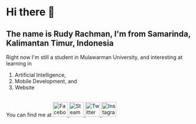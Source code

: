 # Hi there 👋

<!--
**ruman1609/ruman1609** is a ✨ _special_ ✨ repository because its `README.md` (this file) appears on your GitHub profile.

Here are some ideas to get you started:

- 🔭 I’m currently working on ...
- 🌱 I’m currently learning ...
- 👯 I’m looking to collaborate on ...
- 🤔 I’m looking for help with ...
- 💬 Ask me about ...
- 📫 How to reach me: ...
- 😄 Pronouns: ...
- ⚡ Fun fact: ...
-->

## The name is Rudy Rachman, I'm from Samarinda, Kalimantan Timur, Indonesia
Right now I'm still a student in Mulawarman University, and interesting at learning in
1. Artificial Intelligence, 
2. Mobile Development, and
3. Website


<br>
You can find me at
<a href="https://www.facebook.com/rudyrachman1609/" target="_blank">
  <img alt="Facebook" src="https://user-images.githubusercontent.com/44961892/113567796-da091100-9641-11eb-848e-eb0c0aeb5abd.png" height="40px">
</a>
<a href="https://steamcommunity.com/id/Liong1609" target="_blank">
  <img alt="Steam" src="https://upload.wikimedia.org/wikipedia/commons/thumb/8/83/Steam_icon_logo.svg/64px-Steam_icon_logo.svg.png" height="40px">
</a>
<a href="https://twitter.com/rudyrachman16" target="_blank">
  <img alt="Twitter" src="https://user-images.githubusercontent.com/44961892/113570094-3a9a4d00-9646-11eb-9070-512e8e50e701.png" height="40px">
</a>
<a href="https://www.instagram.com/rudyrachman16/" target="_blank">
  <img alt="Instagram" src="https://upload.wikimedia.org/wikipedia/commons/thumb/e/e7/Instagram_logo_2016.svg/1200px-Instagram_logo_2016.svg.png" height="40px">
</a>
